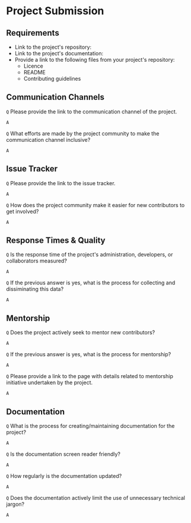# Project Submission

<!--

Thanks for starting the process of submitting a project for D&I Badging. To receive a CHAOSS D&I Project Badge, fill out this document as completely and honestly as possible.

-->

## Requirements

- Link to the project's repository: <!--Replace with link-->
- Link to the project's documentation: <!--Replace with link-->
- Provide a link to the following files from your project's repository:
    - Licence
    - README
    - Contributing guidelines  

## Communication Channels

<!--Metric Question: _How welcoming, responsive, respectful are interactions even on hot topics of debate? What is the diversity of voices speaking/being heard?_-->

`Q` Please provide the link to the communication channel of the project.

`A`

`Q` What efforts are made by the project community to make the communication channel inclusive?

`A` <!-- Essay (Required) -->

## Issue Tracker

<!--Metric Question: _How well does the project issue tracker setup to invite new contributors, skilled contributors, non-technical contributors?_-->

`Q` Please provide the link to the issue tracker.

`A` 

`Q` How does the project community make it easier for new contributors to get involved?

`A` <!-- Essay (Required) -->

## Response Times & Quality

<!--Metric Question: _How quickly and well does the project respond to suggestions, PR'S, and questions?_-->

`Q` Is the response time of the project's administration, developers, or collaborators measured?

`A` <!-- Essay (Required) -->

`Q` If the previous answer is yes, what is the process for collecting and dissiminating this data?

`A` <!-- Essay (Required) -->

## Mentorship

<!--Metric Question: _How effective are our mentorship programs at supporting diversity and inclusion in our project?_-->

`Q` Does the project actively seek to mentor new contributors?

`A` <!-- Yes/No (Required) -->

`Q` If the previous answer is yes, what is the process for mentorship?

`A` <!-- Essay (Required) -->

`Q` Please provide a link to the page with details related to mentorship initiative undertaken by the project.

`A`
   
## Documentation

<!--Metric Question: _What is the thoroughness, and accessibility of documentation according to a set of criteria?_-->

`Q` What is the process for creating/maintaining documentation for the project?

`A` <!-- Essay (Required) -->

`Q` Is the documentation screen reader friendly?

`A` <!-- Yes/No (Required) -->

`Q` How regularly is the documentation updated?

`A` <!-- Essay (Required) -->

`Q` Does the documentation actively limit the use of unnecessary technical jargon?

`A` <!-- Essay (Required) -->

